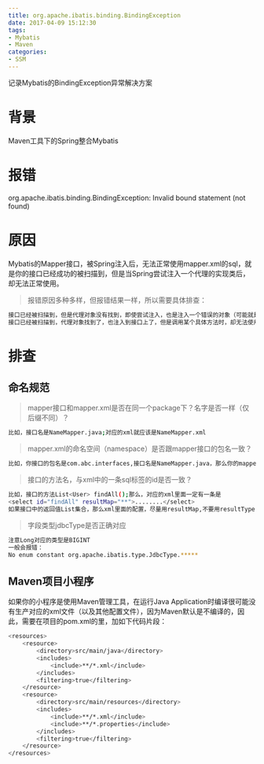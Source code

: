 ```yaml
---
title: org.apache.ibatis.binding.BindingException
date: 2017-04-09 15:12:30
tags:
- Mybatis
- Maven
categories: 
- SSM
---
```

记录Mybatis的BindingException异常解决方案

<!--more-->

# 背景

Maven工具下的Spring整合Mybatis

# 报错

org.apache.ibatis.binding.BindingException: Invalid bound statement (not found)

# 原因

Mybatis的Mapper接口，被Spring注入后，无法正常使用mapper.xml的sql，就是你的接口已经成功的被扫描到，但是当Spring尝试注入一个代理的实现类后，却无法正常使用。

> 报错原因多种多样，但报错结果一样，所以需要具体排查：

```bash
接口已经被扫描到，但是代理对象没有找到，即使尝试注入，也是注入一个错误的对象（可能就是null）
接口已经被扫描到，代理对象找到了，也注入到接口上了，但是调用某个具体方法时，却无法使用（可能别的方法是正常的）
```

# 排查

## 命名规范

> mapper接口和mapper.xml是否在同一个package下？名字是否一样（仅后缀不同）？

```bash
比如，接口名是NameMapper.java;对应的xml就应该是NameMapper.xml
```

> mapper.xml的命名空间（namespace）是否跟mapper接口的包名一致？

```bash
比如，你接口的包名是com.abc.interfaces,接口名是NameMapper.java，那么你的mapper.xml的namespace应该是com.abc.interfaces.NameMapper
```

> 接口的方法名，与xml中的一条sql标签的id是否一致？

```bash
比如，接口的方法List<User> findAll();那么，对应的xml里面一定有一条是
<select id="findAll" resultMap="**">........</select>
如果接口中的返回值List集合，那么xml里面的配置，尽量用resultMap,不要用resultType
```
> 字段类型jdbcType是否正确对应

```bash
注意Long对应的类型是BIGINT
一般会报错：
No enum constant org.apache.ibatis.type.JdbcType.*****
```

## Maven项目小程序

如果你的小程序是使用Maven管理工具，在运行Java Application时编译很可能没有生产对应的xml文件（以及其他配置文件），因为Maven默认是不编译的，因此，需要在项目的pom.xml的<build></build>里，加如下代码片段：

```bash
<resources>
    <resource>
        <directory>src/main/java</directory>
        <includes>
            <include>**/*.xml</include>
        </includes>
        <filtering>true</filtering>
    </resource>
    <resource>
        <directory>src/main/resources</directory>
        <includes>
            <include>**/*.xml</include>
            <include>**/*.properties</include>
        </includes>
        <filtering>true</filtering>
    </resource>
</resources>
```